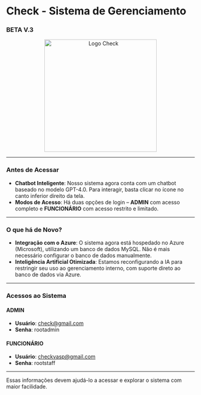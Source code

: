 # **Check - Sistema de Gerenciamento**  
### BETA V.3

<p align="center">
  <img src="https://i.ibb.co/sgvq4QZ/logo.png" alt="Logo Check" width="300"/>
</p>

---

### **Antes de Acessar**

- **Chatbot Inteligente**: Nosso sistema agora conta com um chatbot baseado no modelo GPT-4.0. Para interagir, basta clicar no ícone no canto inferior direito da tela.
- **Modos de Acesso**: Há duas opções de login – **ADMIN** com acesso completo e **FUNCIONÁRIO** com acesso restrito e limitado.

---

### **O que há de Novo?**

- **Integração com o Azure**: O sistema agora está hospedado no Azure (Microsoft), utilizando um banco de dados MySQL. Não é mais necessário configurar o banco de dados manualmente.
- **Inteligência Artificial Otimizada**: Estamos reconfigurando a IA para restringir seu uso ao gerenciamento interno, com suporte direto ao banco de dados via Azure.

---

### **Acessos ao Sistema**

#### **ADMIN**
- **Usuário**: check@gmail.com  
- **Senha**: rootadmin

#### **FUNCIONÁRIO**
- **Usuário**: checkvasp@gmail.com  
- **Senha**: rootstaff

---

Essas informações devem ajudá-lo a acessar e explorar o sistema com maior facilidade.
